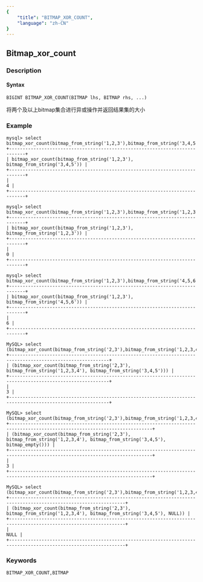 ```yaml
---
{
    "title": "BITMAP_XOR_COUNT",
    "language": "zh-CN"
}
---
```


<!-- 
Licensed to the Apache Software Foundation (ASF) under one
or more contributor license agreements.  See the NOTICE file
distributed with this work for additional information
regarding copyright ownership.  The ASF licenses this file
to you under the Apache License, Version 2.0 (the
"License"); you may not use this file except in compliance
with the License.  You may obtain a copy of the License at
  http://www.apache.org/licenses/LICENSE-2.0
Unless required by applicable law or agreed to in writing,
software distributed under the License is distributed on an
"AS IS" BASIS, WITHOUT WARRANTIES OR CONDITIONS OF ANY
KIND, either express or implied.  See the License for the
specific language governing permissions and limitations
under the License.
-->

## Bitmap_xor_count

### Description

#### Syntax

`BIGINT BITMAP_XOR_COUNT(BITMAP lhs, BITMAP rhs, ...)`

将两个及以上bitmap集合进行异或操作并返回结果集的大小

### Example

```
mysql> select bitmap_xor_count(bitmap_from_string('1,2,3'),bitmap_from_string('3,4,5'));
+----------------------------------------------------------------------------+
| bitmap_xor_count(bitmap_from_string('1,2,3'), bitmap_from_string('3,4,5')) |
+----------------------------------------------------------------------------+
|                                                                          4 |
+----------------------------------------------------------------------------+

mysql> select bitmap_xor_count(bitmap_from_string('1,2,3'),bitmap_from_string('1,2,3'));
+----------------------------------------------------------------------------+
| bitmap_xor_count(bitmap_from_string('1,2,3'), bitmap_from_string('1,2,3')) |
+----------------------------------------------------------------------------+
|                                                                          0 |
+----------------------------------------------------------------------------+

mysql> select bitmap_xor_count(bitmap_from_string('1,2,3'),bitmap_from_string('4,5,6'));
+----------------------------------------------------------------------------+
| bitmap_xor_count(bitmap_from_string('1,2,3'), bitmap_from_string('4,5,6')) |
+----------------------------------------------------------------------------+
|                                                                          6 |
+----------------------------------------------------------------------------+

MySQL> select (bitmap_xor_count(bitmap_from_string('2,3'),bitmap_from_string('1,2,3,4'),bitmap_from_string('3,4,5')));
+-----------------------------------------------------------------------------------------------------------+
| (bitmap_xor_count(bitmap_from_string('2,3'), bitmap_from_string('1,2,3,4'), bitmap_from_string('3,4,5'))) |
+-----------------------------------------------------------------------------------------------------------+
|                                                                                                         3 |
+-----------------------------------------------------------------------------------------------------------+

MySQL> select (bitmap_xor_count(bitmap_from_string('2,3'),bitmap_from_string('1,2,3,4'),bitmap_from_string('3,4,5'),bitmap_empty()));
+---------------------------------------------------------------------------------------------------------------------------+
| (bitmap_xor_count(bitmap_from_string('2,3'), bitmap_from_string('1,2,3,4'), bitmap_from_string('3,4,5'), bitmap_empty())) |
+---------------------------------------------------------------------------------------------------------------------------+
|                                                                                                                         3 |
+---------------------------------------------------------------------------------------------------------------------------+

MySQL> select (bitmap_xor_count(bitmap_from_string('2,3'),bitmap_from_string('1,2,3,4'),bitmap_from_string('3,4,5'),NULL));
+-----------------------------------------------------------------------------------------------------------------+
| (bitmap_xor_count(bitmap_from_string('2,3'), bitmap_from_string('1,2,3,4'), bitmap_from_string('3,4,5'), NULL)) |
+-----------------------------------------------------------------------------------------------------------------+
|                                                                                                            NULL |
+-----------------------------------------------------------------------------------------------------------------+
```

### Keywords

    BITMAP_XOR_COUNT,BITMAP

